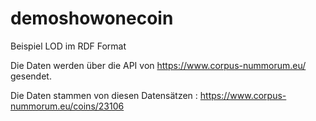 # demoshowonecoin
Beispiel LOD im RDF Format

Die Daten werden über die API von https://www.corpus-nummorum.eu/ gesendet.

Die Daten stammen von diesen Datensätzen : https://www.corpus-nummorum.eu/coins/23106 
